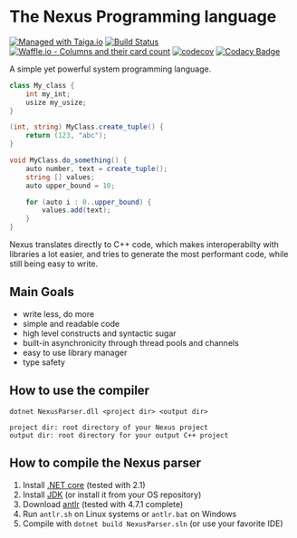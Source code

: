 # The Nexus Programming language

[![Managed with Taiga.io](https://img.shields.io/badge/managed%20with-TAIGA.io-709f14.svg)](https://tree.taiga.io/project/creepsky-nexus/ "Managed with Taiga.io") [![Build Status](https://travis-ci.org/Creepsky/Nexus.svg?branch=master)](https://travis-ci.org/Creepsky/Nexus) 
[![Waffle.io - Columns and their card count](https://badge.waffle.io/Creepsky/Nexus.svg?columns=all)](https://waffle.io/Creepsky/Nexus) [![codecov](https://codecov.io/gh/Creepsky/Nexus/branch/master/graph/badge.svg)](https://codecov.io/gh/Creepsky/Nexus) [![Codacy Badge](https://api.codacy.com/project/badge/Grade/2490b6cc74a943cb904ec8e3239c2027)](https://www.codacy.com/app/Creepsky/Nexus?utm_source=github.com&utm_medium=referral&utm_content=Creepsky/Nexus&utm_campaign=Badge_Grade)

A simple yet powerful system programming language.

```c#
class My_class {
    int my_int;
    usize my_usize;
}

(int, string) MyClass.create_tuple() {
    return (123, "abc");
}

void MyClass.do_something() {
    auto number, text = create_tuple();
    string [] values;
    auto upper_bound = 10;

    for (auto i : 0..upper_bound) {
        values.add(text);
    }
}
```

Nexus translates directly to C++ code, which makes interoperabilty with libraries a lot easier, and tries to generate the most performant code, while still being easy to write.

## Main Goals

-   write less, do more
-   simple and readable code
-   high level constructs and syntactic sugar
-   built-in asynchronicity through thread pools and channels
-   easy to use library manager
-   type safety

## How to use the compiler

```shell
dotnet NexusParser.dll <project dir> <output dir>
```

```shell
project dir: root directory of your Nexus project
output dir: root directory for your output C++ project
```

## How to compile the Nexus parser

1.  Install [.NET core](https://www.microsoft.com/net/download) (tested with 2.1)
2.  Install [JDK](https://www.oracle.com/technetwork/java/javase/downloads/jdk8-downloads-2133151.html) (or install it from your OS repository)
3.  Download [antlr](http://www.antlr.org/download) (tested with 4.7.1 complete)
4.  Run `antlr.sh` on Linux systems or `antlr.bat` on Windows
5.  Compile with `dotnet build NexusParser.sln` (or use your favorite IDE)
